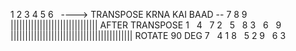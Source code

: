 1  2  3
4  5  6   ----> TRANSPOSE KRNA KAI BAAD --
7  8  9
||||||||||||||||||||||||||||||
AFTER TRANSPOSE
1   4   7
2   5   8
3   6   9
||||||||||||||||||||||||||||||||||||||||||
ROTATE 90 DEG
7   4  1
8   5  2
9   6  3